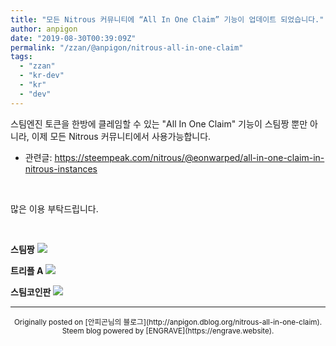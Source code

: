 ```yaml
---
title: "모든 Nitrous 커뮤니티에 “All In One Claim” 기능이 업데이트 되었습니다."
author: anpigon
date: "2019-08-30T00:39:09Z"
permalink: "/zzan/@anpigon/nitrous-all-in-one-claim"
tags:
  - "zzan"
  - "kr-dev"
  - "kr"
  - "dev"
---
```

스팀엔진 토큰을 한방에 클레임할 수 있는 "All In One Claim" 기능이 스팀짱 뿐만 아니라,  이제 모든 Nitrous  커뮤니티에서 사용가능합니다.

* 관련글: https://steempeak.com/nitrous/@eonwarped/all-in-one-claim-in-nitrous-instances

<br>

많은 이용 부탁드립니다. 

<br>

**스팀짱**
![](https://files.steempeak.com/file/steempeak/anpigon/UuAjPP97-E18489E185B3E1848FE185B3E18485E185B5E186ABE18489E185A3E186BA202019-08-3020E1848BE185A9E1848CE185A5E186AB209.28.24.png)

**트리플 A**
![](https://files.steempeak.com/file/steempeak/anpigon/AWWoRrc8-E18489E185B3E1848FE185B3E18485E185B5E186ABE18489E185A3E186BA202019-08-3020E1848BE185A9E1848CE185A5E186AB209.22.58.png)

**스팀코인판**
![](https://files.steempeak.com/file/steempeak/anpigon/WXdYfykh-E18489E185B3E1848FE185B3E18485E185B5E186ABE18489E185A3E186BA202019-08-3020E1848BE185A9E1848CE185A5E186AB209.24.59.png)



***
<center><sup>Originally posted on [안피곤님의 블로그](http://anpigon.dblog.org/nitrous-all-in-one-claim). Steem blog powered by [ENGRAVE](https://engrave.website).</sup></center>